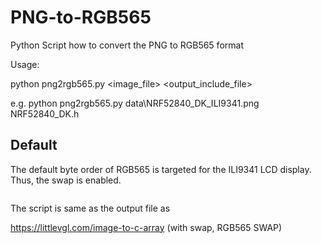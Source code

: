# PNG-to-RGB565

Python Script how to convert the PNG to RGB565 format

Usage:

python png2rgb565.py <image_file> <output_include_file>

e.g.
  python png2rgb565.py data\NRF52840_DK_ILI9341.png NRF52840_DK.h
  
## Default
The default byte order of RGB565 is targeted for the ILI9341 LCD display.
Thus, the swap is enabled.
```isSWAP = True
```

The script is same as the output file as 

https://littlevgl.com/image-to-c-array (with swap, RGB565 SWAP)

